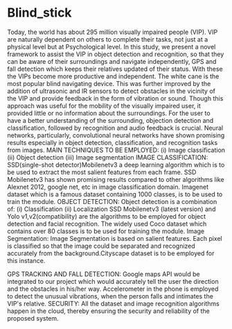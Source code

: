 # Blind_stick
Today, the world has about 295 million visually impaired people (VIP). VIP are naturally dependent on others to complete their tasks, not just at a physical level but at Psychological level.
In this study, we present a novel framework to assist the VIP in object detection and
recognition, so that they can be aware of their surroundings and navigate independently, GPS and fall detection which keeps their relatives updated of their status. With these the VIPs become more productive and independent.
The white cane is the most popular blind navigating device. This was further improved by the addition of ultrasonic and IR sensors to detect obstacles in the vicinity of the VIP and provide feedback in the form of vibration or sound. Though this approach was useful for the mobility of the visually impaired user, it provided little or no information about the surroundings.
For the user to have a better understanding of the surrounding, objection detection and
classification, followed by recognition and audio feedback is crucial.
Neural networks, particularly, convolutional neural networks have shown promising
results especially in object detection, classification, and recognition tasks from images.
MAIN TECHNIQUES TO BE EMPLOYED:
(i) Image classification
(ii) Object detection
(iii) Image segmentation
IMAGE CLASSIFICATION:
SSD(single-shot detector)Mobilenetv3 a deep learning algorithm which is to be used to extract the most salient features from each frame.
SSD Mobilenetv3 has shown promising results compared to other algorithms like
Alexnet 2012, google net, etc in image classification domain.
Imagenet dataset which is a famous dataset containing 1000 classes, is to be used to
train the module.
OBJECT DETECTION:
Object detection is a combination of:
(i) Classification
(ii) Localization
SSD Mobilenetv3 (latest version) and Yolo v1,v2(compatibility) are the algorithms to be
employed for object detection and facial recognition.
The widely used Coco dataset which contains over 80 classes is to be used for training the module. Image Segmentation:
Image Segmentation is based on salient features.
Each pixel is classified so that the image could be separated and recognized accurately from the background.Cityscape dataset is to be employed for this instance.

GPS TRACKING AND FALL DETECTION:
Google maps API would be integrated to our project which would accurately tell the user the direction and the obstacles in his/her way. Accelerometer in the phone is employed to detect the unusual vibrations, when the person falls and intimates the VIP's relative.
SECURITY:
All the dataset and image recognition algorithms happen in the cloud, thereby ensuring the security and reliability of the proposed system.
